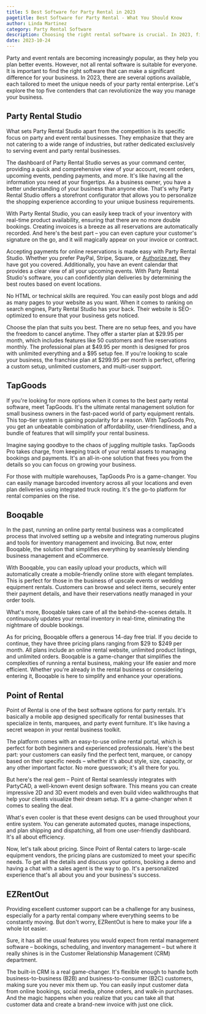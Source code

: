 ```yaml
---
title: 5 Best Software for Party Rental in 2023
pagetitle: Best Software for Party Rental - What You Should Know
author: Linda Martinez
category: Party Rental Software
description: Choosing the right rental software is crucial. In 2023, five top contenders can revolutionize party rental business management.
date: 2023-10-24
---
```


Party and event rentals are becoming increasingly popular, as they help you plan better events. However, not all rental software is suitable for everyone. It is important to find the right software that can make a significant difference for your business. In 2023, there are several options available, each tailored to meet the unique needs of your party rental enterprise. Let's explore the top five contenders that can revolutionize the way you manage your business.

## Party Rental Studio

What sets Party Rental Studio apart from the competition is its specific focus on party and event rental businesses. They emphasize that they are not catering to a wide range of industries, but rather dedicated exclusively to serving event and party rental businesses.

The dashboard of Party Rental Studio serves as your command center, providing a quick and comprehensive view of your account, recent orders, upcoming events, pending payments, and more. It's like having all the information you need at your fingertips. As a business owner, you have a better understanding of your business than anyone else. That's why Party Rental Studio offers a storefront configurator that allows you to personalize the shopping experience according to your unique business requirements.

With Party Rental Studio, you can easily keep track of your inventory with real-time product availability, ensuring that there are no more double bookings. Creating invoices is a breeze as all reservations are automatically recorded. And here's the best part – you can even capture your customer's signature on the go, and it will magically appear on your invoice or contract.

Accepting payments for online reservations is made easy with Party Rental Studio. Whether you prefer PayPal, Stripe, Square, or [Authorize.net](http://authorize.net/), they have got you covered. Additionally, you have an event calendar that provides a clear view of all your upcoming events. With Party Rental Studio's software, you can confidently plan deliveries by determining the best routes based on event locations.

No HTML or technical skills are required. You can easily post blogs and add as many pages to your website as you want. When it comes to ranking on search engines, Party Rental Studio has your back. Their website is SEO-optimized to ensure that your business gets noticed.

Choose the plan that suits you best. There are no setup fees, and you have the freedom to cancel anytime. They offer a starter plan at $29.95 per month, which includes features like 50 customers and five reservations monthly. The professional plan at $49.95 per month is designed for pros with unlimited everything and a $95 setup fee. If you're looking to scale your business, the franchise plan at $299.95 per month is perfect, offering a custom setup, unlimited customers, and multi-user support.

## TapGoods

If you're looking for more options when it comes to the best party rental software, meet TapGoods. It's the ultimate rental management solution for small business owners in the fast-paced world of party equipment rentals. This top-tier system is gaining popularity for a reason. With TapGoods Pro, you get an unbeatable combination of affordability, user-friendliness, and a bundle of features that will simplify your rental business.

Imagine saying goodbye to the chaos of juggling multiple tasks. TapGoods Pro takes charge, from keeping track of your rental assets to managing bookings and payments. It's an all-in-one solution that frees you from the details so you can focus on growing your business.

For those with multiple warehouses, TapGoods Pro is a game-changer. You can easily manage barcoded inventory across all your locations and even plan deliveries using integrated truck routing. It's the go-to platform for rental companies on the rise.

## Booqable

In the past, running an online party rental business was a complicated process that involved setting up a website and integrating numerous plugins and tools for inventory management and invoicing. But now, enter Booqable, the solution that simplifies everything by seamlessly blending business management and eCommerce.

With Booqable, you can easily upload your products, which will automatically create a mobile-friendly online store with elegant templates. This is perfect for those in the business of upscale events or wedding equipment rentals. Customers can browse and select items, securely enter their payment details, and have their reservations neatly managed in your order tools.

What's more, Booqable takes care of all the behind-the-scenes details. It continuously updates your rental inventory in real-time, eliminating the nightmare of double bookings.

As for pricing, Booqable offers a generous 14-day free trial. If you decide to continue, they have three pricing plans ranging from $29 to $249 per month. All plans include an online rental website, unlimited product listings, and unlimited orders. Booqable is a game-changer that simplifies the complexities of running a rental business, making your life easier and more efficient. Whether you're already in the rental business or considering entering it, Booqable is here to simplify and enhance your operations.

## Point of Rental

Point of Rental is one of the best software options for party rentals. It's basically a mobile app designed specifically for rental businesses that specialize in tents, marquees, and party event furniture. It's like having a secret weapon in your rental business toolkit.

The platform comes with an easy-to-use online rental portal, which is perfect for both beginners and experienced professionals. Here's the best part: your customers can easily find the perfect tent, marquee, or canopy based on their specific needs – whether it's about style, size, capacity, or any other important factor. No more guesswork; it's all there for you.

But here's the real gem – Point of Rental seamlessly integrates with PartyCAD, a well-known event design software. This means you can create impressive 2D and 3D event models and even build video walkthroughs that help your clients visualize their dream setup. It's a game-changer when it comes to sealing the deal.

What's even cooler is that these event designs can be used throughout your entire system. You can generate automated quotes, manage inspections, and plan shipping and dispatching, all from one user-friendly dashboard. It's all about efficiency.

Now, let's talk about pricing. Since Point of Rental caters to large-scale equipment vendors, the pricing plans are customized to meet your specific needs. To get all the details and discuss your options, booking a demo and having a chat with a sales agent is the way to go. It's a personalized experience that's all about you and your business's success.

## EZRentOut

Providing excellent customer support can be a challenge for any business, especially for a party rental company where everything seems to be constantly moving. But don't worry, EZRentOut is here to make your life a whole lot easier.

Sure, it has all the usual features you would expect from rental management software – bookings, scheduling, and inventory management – but where it really shines is in the Customer Relationship Management (CRM) department.

The built-in CRM is a real game-changer. It's flexible enough to handle both business-to-business (B2B) and business-to-consumer (B2C) customers, making sure you never mix them up. You can easily input customer data from online bookings, social media, phone orders, and walk-in purchases. And the magic happens when you realize that you can take all that customer data and create a brand-new invoice with just one click.
